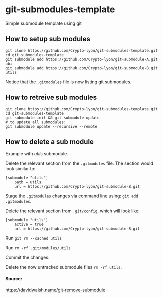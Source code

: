 # git-submodules-template

Simple submodule template using git 

## How to setup sub modules 

```
git clone https://github.com/Crypto-lyon/git-submodules-template.git
cd git-submodules-template
git submodule add https://github.com/Crypto-lyon/git-submodule-A.git abi
git submodule add https://github.com/Crypto-lyon/git-submodule-B.git utils
```

Notice that the `.gitmodules` file is now listing git submodules.


## How to retreive sub modules 

```
git clone https://github.com/Crypto-lyon/git-submodules-template.git
cd git-submodules-template
git submodule init && git submodule update
# to update all submodules:
git submodule update --recursive --remote
```

## How to delete a sub module

Example with _utils_ submodule.

Delete the relevant section from the `.gitmodules` file. The section would look similar to: 
```
[submodule "utils"]
	path = utils
	url = https://github.com/Crypto-lyon/git-submodule-B.git
```
Stage the `.gitmodules` changes via command line using:  `git add .gitmodules`.

Delete the relevant section from `.git/config`, which will look like:

```
[submodule "utils"]
	active = true
	url = https://github.com/Crypto-lyon/git-submodule-B.git
```

Run `git rm --cached utils`

Run `rm -rf .git/modules/utils`

Commit the changes.

Delete the now untracked submodule files `rm -rf utils`.

#### Source:

https://davidwalsh.name/git-remove-submodule